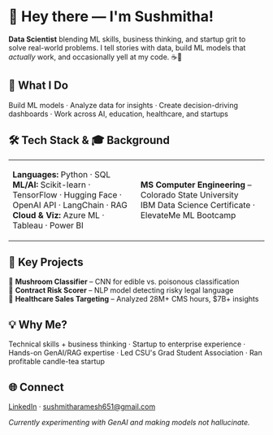# 👋 Hey there — I'm Sushmitha!
**Data Scientist** blending ML skills, business thinking, and startup grit to solve real-world problems. I tell stories with data, build ML models that *actually* work, and occasionally yell at my code. ☕🐍

## 🚀 What I Do
Build ML models · Analyze data for insights · Create decision-driving dashboards · Work across AI, education, healthcare, and startups

## 🛠️ Tech Stack & 🎓 Background
<table>
<tr>
<td width="50%">

**Languages:** Python · SQL  
**ML/AI:** Scikit-learn · TensorFlow · Hugging Face · OpenAI API · LangChain · RAG  
**Cloud & Viz:** Azure ML · Tableau · Power BI

</td>
<td width="50%">

**MS Computer Engineering** – Colorado State University  
IBM Data Science Certificate · ElevateMe ML Bootcamp

</td>
</tr>
</table>

## 💼 Key Projects
🍄 **Mushroom Classifier** – CNN for edible vs. poisonous classification  
📄 **Contract Risk Scorer** – NLP model detecting risky legal language  
💊 **Healthcare Sales Targeting** – Analyzed 28M+ CMS hours, $7B+ insights

## 💡 Why Me?
Technical skills + business thinking · Startup to enterprise experience · Hands-on GenAI/RAG expertise · Led CSU's Grad Student Association · Ran profitable candle-tea startup

## 🌐 Connect
[LinkedIn](https://www.linkedin.com/in/sushmithakasimsettyramesh/) · sushmitharamesh651@gmail.com

*Currently experimenting with GenAI and making models not hallucinate.*


